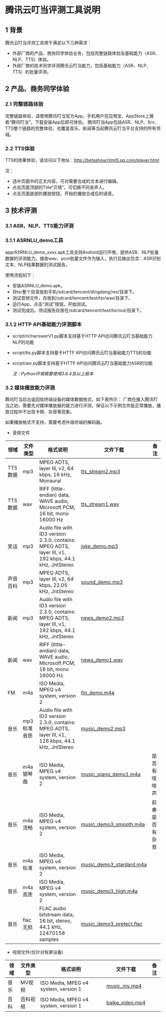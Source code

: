 # 腾讯云叮当评测工具说明

## 1 背景
腾讯云叮当评测工具用于满足以下几种需求：
- 外部厂商的产品、商务同学体验业务，包括完整链路体验及基础能力（ASR、NLP、TTS）体验。
- 外部厂商的技术同学评测腾讯云叮当能力，包括基础能力（ASR、NLP、TTS）的批量评测。

## 2 产品、商务同学体验
### 2.1 完整链路体验
完整链路体验，请使用腾讯叮当官方App。手机用户在应用宝、AppStore上搜索“腾讯叮当”，下载安装App后即可体验。
腾讯叮当App包括ASR、NLP、Srv、TTS整个链路的完整体验，也覆盖音乐、新闻等当前腾讯云叮当平台支持的所有领域。
### 2.2 TTS体验
TTS的效果体验，请访问以下地址：http://betashow.html5.qq.com/player.html

注：
- 选中页面中的正文内容，可对需要合成的文本进行编辑。
- 点击页面顶部的Title“贝塔”，可切换不同发声人。
- 点击页面底部的播放按钮，开始的播放合成后的语音。

## 3 技术评测
### 3.1 ASR、NLP、TTS能力评测
### 3.1.1 ASRNLU_demo工具
app/ASRNLU_demo_xxxx.apk工具支持Android运行环境，提供ASR、NLP批量数据的评测能力。接收wav、pcm批量文件作为输入，执行后输出包含：ASR识别文本、NLP结果数据的测试报告。

使用流程如下：
- 安装ASRNLU_demo.apk，
- 将tsr整个目录放到手机/sdcard/tencent/dingdang/res/目录下。
- 测试音频文件，存放到/sdcard/tencent/test/tsr/wav/目录下。
- 运行App，点击“测试”按钮，开始测试。
- 测试完成后，测试报告存放在/sdcard/tencent/test/tsr/out/目录下。

### 3.1.2 HTTP API基础能力评测脚本
* script/richanswerV1.py脚本支持基于HTTP API访问腾讯云叮当基础能力NLP的功能
* script/tts.py脚本支持基于HTTP API访问腾讯云叮当基础能力TTS的功能
* script/asr.py脚本支持基于HTTP API访问腾讯云叮当基础能力ASR的功能

	*注：Python环境需要使用3.6.4及以上版本*

### 3.2 媒体播放能力评测
腾讯叮当后台返回给终端设备的媒体数据格式，如下表所示：
厂商在接入腾讯叮当之初，需要先对媒体播放器的能力进行评测，保证以下示例文件能正常播放，播放过程中不出现卡顿、杂音等现象。

如果播放格式不支持，需要考虑升级终端的解码器。

* 音频文件

| 领域        | 文件类型   |  格式说明  | 文件下载 | 备注 |
| --------    | -----      |  -----     | -----    | ---- |
| TTS数据     |mp3         |   MPEG ADTS, layer III, v2,  64 kbps, 16 kHz, Monaural                                                 |   [tts_stream2.mp3](https://github.com/TencentDingdang/tvs-tools/blob/master/evaluate/media/data/tts_stream2.mp3 "tts_stream2.mp3")     |       |
| TTS数据     |wav         |   RIFF (little-endian) data, WAVE audio, Microsoft PCM, 16 bit, mono 16000 Hz                          |   [tts_stream1.wav](https://github.com/TencentDingdang/tvs-tools/blob/master/evaluate/media/data/tts_stream1.wav "tts_stream1.wav")     |       |
| 笑话        |mp3         |  Audio file with ID3 version 2.3.0, contains: MPEG ADTS, layer III, v1, 192 kbps, 44.1 kHz, JntStereo  |   [joke_demo.mp3](https://github.com/TencentDingdang/tvs-tools/blob/master/evaluate/media/data/joke_demo.mp3 "joke_demo.mp3")           |       |
| 声音百科    |mp3         |  MPEG ADTS, layer III, v2,  64 kbps, 22.05 kHz, JntStereo                                              |   [sound_demo.mp3](https://github.com/TencentDingdang/tvs-tools/blob/master/evaluate/media/data/sound_demo.mp3 "sound_demo.mp3")        |       |
| 新闻        |mp3         | Audio file with ID3 version 2.3.0, contains: MPEG ADTS, layer III, v1, 192 kbps, 44.1 kHz, JntStereo   |   [news_demo2.mp3](https://github.com/TencentDingdang/tvs-tools/blob/master/evaluate/media/data/news_demo2.mp3 "news_demo2.mp3")        |       |
| 新闻        |wav         | RIFF (little-endian) data, WAVE audio, Microsoft PCM, 16 bit, mono 16000 Hz                            |   [news_demo1.wav](https://github.com/TencentDingdang/tvs-tools/blob/master/evaluate/media/data/news_demo1.wav "news_demo1.wav")        |       |
| FM          |m4a         | ISO Media, MPEG v4 system, version 2                                                                   |   [fm_demo.m4a](https://github.com/TencentDingdang/tvs-tools/blob/master/evaluate/media/data/fm_demo.m4a "fm_demo.m4a")     | |
| 音乐        |mp3标准音质 | Audio file with ID3 version 2.3.0, contains: MPEG ADTS, layer III, v1, 128 kbps, 44.1 kHz, JntStereo   |   [music_demo2.mp3](https://github.com/TencentDingdang/tvs-tools/blob/master/evaluate/media/data/music_demo2.mp3 "music_demo2.mp3")     |       |
| 音乐        |m4a钢琴曲   | ISO Media, MPEG v4 system, version 2                                                                   |   [music_piano_demo1.m4a](https://github.com/TencentDingdang/tvs-tools/blob/master/evaluate/media/data/music_piano_demo1.m4a "music_piano_demo1.m4a")     |是否有吱吱声|
| 音乐        |m4a流畅     | ISO Media, MPEG v4 system, version 2                                                                   |   [music_demo3_smooth.m4a](https://github.com/TencentDingdang/tvs-tools/blob/master/evaluate/media/data/music_demo3_smooth.m4a "music_demo3_smooth.m4a")     |前奏是否有杂音|
| 音乐        |m4a标准     | ISO Media, MPEG v4 system, version 2                                                                   |   [music_demo3_stardard.m4a](https://github.com/TencentDingdang/tvs-tools/blob/master/evaluate/media/data/music_demo3_stardard.m4a "music_demo3_stardard.m4a")     |       |
| 音乐        |m4a高质     | ISO Media, MPEG v4 system, version 2                                                                   |   [music_demo3_high.m4a](https://github.com/TencentDingdang/tvs-tools/blob/master/evaluate/media/data/music_demo3_high.m4a "music_demo3_high.m4a")                 |       |
| 音乐        |flac无损    | FLAC audio bitstream data, 16 bit, stereo, 44.1 kHz, 12470158 samples                                  |   [music_demo3_pretect.flac](https://github.com/TencentDingdang/tvs-tools/blob/master/evaluate/media/data/music_demo3_pretect.flac "music_demo3_pretect.flac")     |       |

* 视频文件(仅针对有屏设备)

| 领域        | 文件类型   |  格式说明  | 文件下载 | 备注 |
| --------    | -----      |  -----     | -----    | ---- |
| 音乐        |MV视频      | ISO Media, MPEG v4 system, version 1                                                                   |   [music_mv.mp4](https://github.com/TencentDingdang/tvs-tools/blob/master/evaluate/media/data/music_mv.mp4 "music_mv.mp4")              |       |
| 百科        |百科视频    | ISO Media, MPEG v4 system, version 1                                                                   |   [baike_video.mp4](https://github.com/TencentDingdang/tvs-tools/blob/master/evaluate/media/data/baike_video.mp4 "baike_video.mp4")     |       |